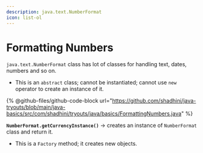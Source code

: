 ```yaml
---
description: java.text.NumberFormat
icon: list-ol
---
```


# Formatting Numbers

`java.text.NumberFormat` class has lot of classes for handling text, dates, numbers and so on.

* This is an `abstract` class; cannot be instantiated; cannot use `new` operator to create an instance of it.

{% @github-files/github-code-block url="https://github.com/shadhini/java-tryouts/blob/main/java-basics/src/com/shadhini/tryouts/java/basics/FormattingNumbers.java" %}



**`NumberFormat.getCurrencyInstance()`** -> creates an instance of `NumberFormat` class and return it.

* This is a `Factory` method; it creates new objects.

